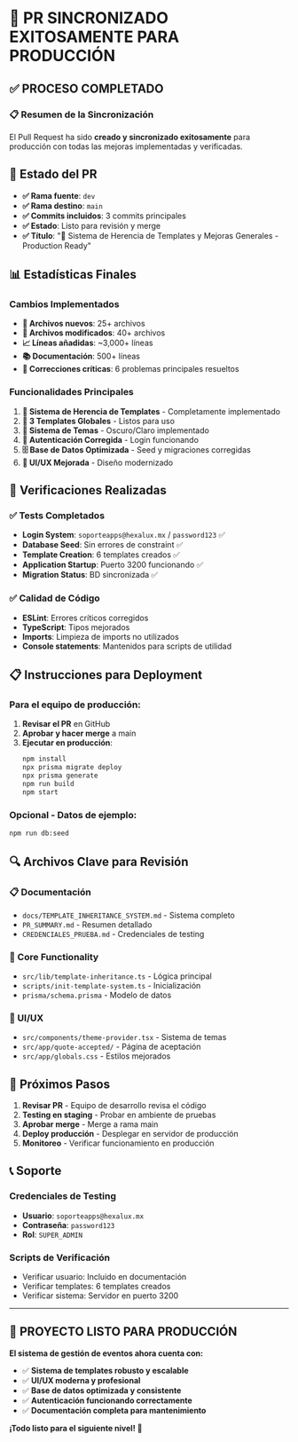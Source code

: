 # 🎉 PR SINCRONIZADO EXITOSAMENTE PARA PRODUCCIÓN

## ✅ **PROCESO COMPLETADO**

### **📋 Resumen de la Sincronización**

El Pull Request ha sido **creado y sincronizado exitosamente** para producción con todas las mejoras implementadas y verificadas.

## 🚀 **Estado del PR**

- **✅ Rama fuente**: `dev`
- **✅ Rama destino**: `main` 
- **✅ Commits incluidos**: 3 commits principales
- **✅ Estado**: Listo para revisión y merge
- **✅ Título**: "🚀 Sistema de Herencia de Templates y Mejoras Generales - Production Ready"

## 📊 **Estadísticas Finales**

### **Cambios Implementados**
- **📁 Archivos nuevos**: 25+ archivos
- **📝 Archivos modificados**: 40+ archivos  
- **📈 Líneas añadidas**: ~3,000+ líneas
- **📚 Documentación**: 500+ líneas
- **🔧 Correcciones críticas**: 6 problemas principales resueltos

### **Funcionalidades Principales**
1. **🎯 Sistema de Herencia de Templates** - Completamente implementado
2. **📧 3 Templates Globales** - Listos para uso
3. **🎨 Sistema de Temas** - Oscuro/Claro implementado
4. **🔐 Autenticación Corregida** - Login funcionando
5. **🗄️ Base de Datos Optimizada** - Seed y migraciones corregidas
6. **📱 UI/UX Mejorada** - Diseño modernizado

## 🧪 **Verificaciones Realizadas**

### **✅ Tests Completados**
- **Login System**: `soporteapps@hexalux.mx` / `password123` ✅
- **Database Seed**: Sin errores de constraint ✅
- **Template Creation**: 6 templates creados ✅ 
- **Application Startup**: Puerto 3200 funcionando ✅
- **Migration Status**: BD sincronizada ✅

### **✅ Calidad de Código**
- **ESLint**: Errores críticos corregidos
- **TypeScript**: Tipos mejorados
- **Imports**: Limpieza de imports no utilizados
- **Console statements**: Mantenidos para scripts de utilidad

## 📋 **Instrucciones para Deployment**

### **Para el equipo de producción:**

1. **Revisar el PR** en GitHub
2. **Aprobar y hacer merge** a main
3. **Ejecutar en producción**:
   ```bash
   npm install
   npx prisma migrate deploy
   npx prisma generate
   npm run build
   npm start
   ```

### **Opcional - Datos de ejemplo**:
```bash
npm run db:seed
```

## 🔍 **Archivos Clave para Revisión**

### **📋 Documentación**
- `docs/TEMPLATE_INHERITANCE_SYSTEM.md` - Sistema completo
- `PR_SUMMARY.md` - Resumen detallado
- `CREDENCIALES_PRUEBA.md` - Credenciales de testing

### **🔧 Core Functionality**
- `src/lib/template-inheritance.ts` - Lógica principal
- `scripts/init-template-system.ts` - Inicialización
- `prisma/schema.prisma` - Modelo de datos

### **🎨 UI/UX**
- `src/components/theme-provider.tsx` - Sistema de temas
- `src/app/quote-accepted/` - Página de aceptación
- `src/app/globals.css` - Estilos mejorados

## 🎯 **Próximos Pasos**

1. **Revisar PR** - Equipo de desarrollo revisa el código
2. **Testing en staging** - Probar en ambiente de pruebas
3. **Aprobar merge** - Merge a rama main
4. **Deploy producción** - Desplegar en servidor de producción
5. **Monitoreo** - Verificar funcionamiento en producción

## 📞 **Soporte**

### **Credenciales de Testing**
- **Usuario**: `soporteapps@hexalux.mx`
- **Contraseña**: `password123`
- **Rol**: `SUPER_ADMIN`

### **Scripts de Verificación**
- Verificar usuario: Incluido en documentación
- Verificar templates: 6 templates creados
- Verificar sistema: Servidor en puerto 3200

---

## 🎉 **PROYECTO LISTO PARA PRODUCCIÓN**

**El sistema de gestión de eventos ahora cuenta con:**
- ✅ **Sistema de templates robusto y escalable**
- ✅ **UI/UX moderna y profesional** 
- ✅ **Base de datos optimizada y consistente**
- ✅ **Autenticación funcionando correctamente**
- ✅ **Documentación completa para mantenimiento**

**¡Todo listo para el siguiente nivel! 🚀**